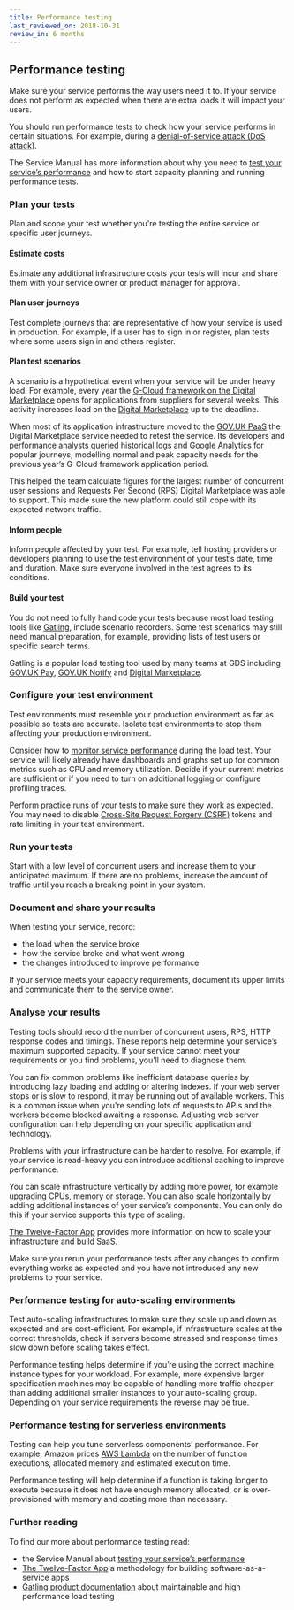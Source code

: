 ```yaml
---
title: Performance testing
last_reviewed_on: 2018-10-31
review_in: 6 months
---
```


## Performance testing

Make sure your service performs the way users need it to. If your service does not perform as expected when there are extra loads it will impact your users.

You should run performance tests to check how your service performs in certain situations. For example, during a [denial-of-service attack (DoS attack)](https://www.ncsc.gov.uk/guidance/denial-service-dos-guidance-collection).

The Service Manual has more information about why you need to [test your service’s performance](https://www.gov.uk/service-manual/technology/test-your-services-performance) and how to start capacity planning and running performance tests.

### Plan your tests

Plan and scope your test whether you're testing the entire service or specific user journeys.

#### Estimate costs

Estimate any additional infrastructure costs your tests will incur and share them with your service owner or product manager for approval.

#### Plan user journeys

Test complete journeys that are representative of how your service is used in production. For example, if a user has to sign in or register, plan tests where some users sign in and others register.

#### Plan test scenarios

A scenario is a hypothetical event when your service will be under heavy load. For example, every year the [G-Cloud framework on the Digital Marketplace](https://www.gov.uk/guidance/the-g-cloud-framework-on-the-digital-marketplace) opens for applications from suppliers for several weeks. This activity increases load on the [Digital Marketplace](https://www.digitalmarketplace.service.gov.uk/) up to the deadline.

When most of its application infrastructure moved to the [GOV.UK PaaS](https://www.cloud.service.gov.uk/) the Digital Marketplace service needed to retest the service. Its developers and performance analysts queried historical logs and Google Analytics for popular journeys, modelling normal and peak capacity needs for the previous year’s G-Cloud framework application period.

This helped the team calculate figures for the largest number of concurrent user sessions and Requests Per Second (RPS) Digital Marketplace was able to support. This made sure the new platform could still cope with its expected network traffic.

#### Inform people

Inform people affected by your test. For example, tell hosting providers or developers planning to use the test environment of your test’s date, time and duration. Make sure everyone involved in the test agrees to its conditions.

#### Build your test

You do not need to fully hand code your tests because most load testing tools like [Gatling](https://gatling.io/), include scenario recorders. Some test scenarios may still need manual preparation, for example, providing lists of test users or specific search terms.

Gatling is a popular load testing tool used by many teams at GDS including [GOV.UK Pay](https://www.payments.service.gov.uk/), [GOV.UK Notify](https://www.notifications.service.gov.uk/) and [Digital Marketplace](https://www.digitalmarketplace.service.gov.uk/).

### Configure your test environment

Test environments must resemble your production environment as far as possible so tests are accurate. Isolate test environments to stop them affecting your production environment.

Consider how to [monitor service performance](operate-services.html#monitor-your-service) during the load test. Your service will likely already have dashboards and graphs set up for common metrics such as CPU and memory utilization. Decide if your current metrics are sufficient or if you need to turn on additional logging or configure profiling traces.

Perform practice runs of your tests to make sure they work as expected. You may need to disable  [Cross-Site Request Forgery (CSRF)](https://www.owasp.org/index.php/Cross-Site_Request_Forgery_(CSRF)) tokens and rate limiting in your test environment.

### Run your tests

Start with a low level of concurrent users and increase them to your anticipated maximum. If there are no problems, increase the amount of traffic until you reach a breaking point in your system.

### Document and share your results

When testing your service, record:

- the load when the service broke
- how the service broke and what went wrong
- the changes introduced to improve performance

If your service meets your capacity requirements, document its upper limits and communicate them to the service owner.

### Analyse your results

Testing tools should record the number of concurrent users, RPS, HTTP response codes and timings. These reports help determine your service’s maximum supported capacity. If your service cannot meet your requirements or you find problems, you’ll need to diagnose them.

You can fix common problems like inefficient database queries by introducing lazy loading and adding or altering indexes. If your web server stops or is slow to respond, it may be running out of available workers. This is a common issue when you're sending lots of requests to APIs and the workers become blocked awaiting a response. Adjusting web server configuration can help depending on your specific application and technology.

Problems with your infrastructure can be harder to resolve. For example, if your service is read-heavy you can introduce additional caching to improve performance.

You can scale infrastructure vertically by adding more power, for example upgrading CPUs, memory or storage. You can also scale  horizontally by adding additional instances of your service’s components. You can only do this if your service supports this type of scaling.

[The Twelve-Factor App](https://12factor.net/) provides more information on how to scale your infrastructure and build SaaS.

Make sure you rerun your performance tests after any changes to confirm everything works as expected and you have not introduced any new problems to your service.

### Performance testing for auto-scaling environments

Test auto-scaling infrastructures to make sure they scale up and down as expected and are cost-efficient. For example, if infrastructure scales at the correct thresholds, check if servers become stressed and response times slow down before scaling takes effect.

Performance testing helps determine if you’re using the correct machine instance types for your workload. For example, more expensive larger specification machines may be capable of handling more traffic cheaper than adding additional smaller instances to your auto-scaling group. Depending on your service requirements the reverse may be true.

### Performance testing for serverless environments

Testing can help you tune serverless components’ performance. For example, Amazon prices [AWS Lambda](https://aws.amazon.com/lambda/) on the number of function executions, allocated memory and estimated execution time.

Performance testing will help determine if a function is taking longer to execute because it does not have enough memory allocated, or is over-provisioned with memory and costing more than necessary.

### Further reading

To find our more about performance testing read:

- the Service Manual about [testing your service’s performance](https://www.gov.uk/service-manual/technology/test-your-services-performance)
- [The Twelve-Factor App](https://12factor.net/) a methodology for building software-as-a-service apps
- [Gatling product documentation](https://gatling.io/docs/current/) about maintainable and high performance load testing

